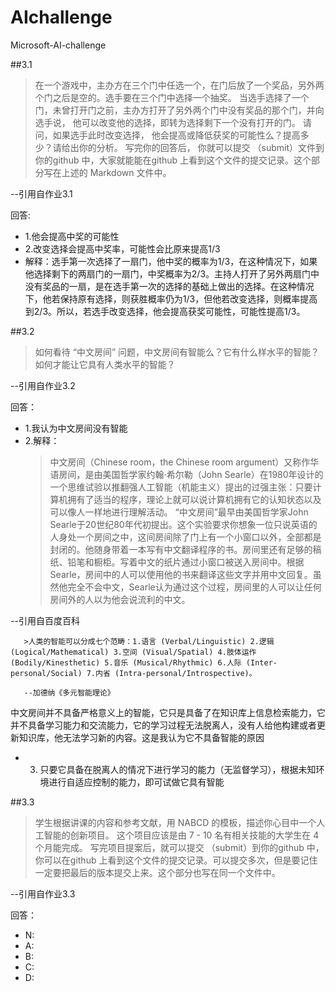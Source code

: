 # AIchallenge
Microsoft-AI-challenge

##3.1
>在一个游戏中，主办方在三个门中任选一个，在门后放了一个奖品，另外两个门之后是空的。选手要在三个门中选择一个抽奖。 当选手选择了一个门，未曾打开门之前，主办方打开了另外两个门中没有奖品的那个门，并向选手说， 他可以改变他的选择，即转为选择剩下一个没有打开的门。 请问，如果选手此时改变选择， 他会提高或降低获奖的可能性么？提高多少？请给出你的分析。 写完你的回答后， 你就可以提交 （submit）文件到你的github 中，大家就能能在github 上看到这个文件的提交记录。这个部分写在上述的 Markdown 文件中。

--引用自作业3.1

回答:
*    1.他会提高中奖的可能性
*    2.改变选择会提高中奖率，可能性会比原来提高1/3
*    解释：选手第一次选择了一扇门，他中奖的概率为1/3，在这种情况下，如果他选择剩下的两扇门的一扇门，中奖概率为2/3。主持人打开了另外两扇门中没有奖品的一扇，是在选手第一次的选择的基础上做出的选择。在这种情况下，他若保持原有选择，则获胜概率仍为1/3，但他若改变选择，则概率提高到2/3。所以，若选手改变选择，他会提高获奖可能性，可能性提高1/3。

##3.2
>如何看待 “中文房间” 问题，中文房间有智能么？它有什么样水平的智能？如何才能让它具有人类水平的智能？

--引用自作业3.2

回答：
*    1.我认为中文房间没有智能
*    2.解释：
       >中文房间（Chinese room，the Chinese room argument）又称作华语房间，是由美国哲学家约翰·希尔勒（John Searle）在1980年设计的一个思维试验以推翻强人工智能（机能主义）提出的过强主张：只要计算机拥有了适当的程序，理论上就可以说计算机拥有它的认知状态以及可以像人一样地进行理解活动。
“中文房间”最早由美国哲学家John Searle于20世纪80年代初提出。这个实验要求你想象一位只说英语的人身处一个房间之中，这间房间除了门上有一个小窗口以外，全部都是封闭的。他随身带着一本写有中文翻译程序的书。房间里还有足够的稿纸、铅笔和橱柜。写着中文的纸片通过小窗口被送入房间中。根据Searle，房间中的人可以使用他的书来翻译这些文字并用中文回复。虽然他完全不会中文，Searle认为通过这个过程，房间里的人可以让任何房间外的人以为他会说流利的中文。

--引用自百度百科

       >人类的智能可以分成七个范畴：1.语言 (Verbal/Linguistic) 2.逻辑 (Logical/Mathematical) 3.空间 (Visual/Spatial) 4.肢体运作 (Bodily/Kinesthetic) 5.音乐 (Musical/Rhythmic) 6.人际 (Inter-personal/Social) 7.内省 (Intra-personal/Introspective)。
       
       --加德纳《多元智能理论》
       
 中文房间并不具备严格意义上的智能，它只是具备了在知识库上信息检索能力，它并不具备学习能力和交流能力，它的学习过程无法脱离人，没有人给他构建或者更新知识库，他无法学习新的内容。这是我认为它不具备智能的原因
 
*    3. 只要它具备在脱离人的情况下进行学习的能力（无监督学习），根据未知环境进行自适应控制的能力，即可试做它具有智能

##3.3
>学生根据讲课的内容和参考文献，用 NABCD 的模板，描述你心目中一个人工智能的创新项目。 这个项目应该是由 7 - 10 名有相关技能的大学生在 4 个月能完成。 写完项目提案后，就可以提交 （submit）到你的github 中，你可以在github 上看到这个文件的提交记录。可以提交多次，但是要记住一定要把最后的版本提交上来。这个部分也写在同一个文件中。

--引用自作业3.3

回答：
*    N:
*    A:
*    B:
*    C:
*    D:
